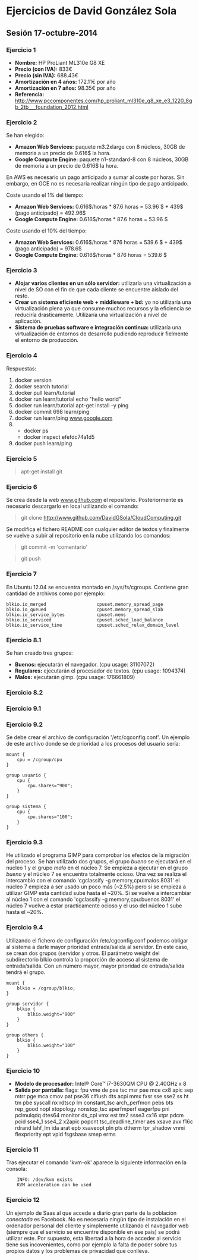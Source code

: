 Ejercicios de David González Sola
=====================================

## Sesión 17-octubre-2014

### Ejercicio 1

- **Nombre:** HP ProLiant ML310e G8 XE
- **Precio (con IVA):** 833€
- **Precio (sin IVA):** 688.43€
- **Amortización en 4 años:** 172.11€ por año
- **Amortización en 7 años:** 98.35€ por año
- **Referencia:** http://www.pccomponentes.com/hp_proliant_ml310e_g8_xe_e3_1220_8gb_2tb___foundation_2012.html

### Ejercicio 2

Se han elegido:
- **Amazon Web Services:** paquete m3.2xlarge con 8 núcleos, 30GB de memoria a un precio de 0.616$ la hora.
- **Google Compute Engine:** paquete n1-standard-8 con 8 núcleos, 30GB de memoria a un precio de 0.616$ la hora.

En AWS es necesario un pago anticipado a sumar al coste por horas. Sin embargo, en GCE no es necesaria realizar ningún tipo de pago anticipado.

Coste usando el 1% del tiempo:
- **Amazon Web Services:** 0.616$/horas * 87.6 horas = 53.96 $ + 439$ (pago anticipado) = 492.96$
- **Google Compute Engine:** 0.616$/horas * 87.6 horas = 53.96 $

Coste usando el 10% del tiempo: 
- **Amazon Web Services:** 0.616$/horas * 876 horas = 539.6 $ + 439$ (pago anticipado) = 978.6$
- **Google Compute Engine:** 0.616$/horas * 876 horas = 539.6 $

### Ejercicio 3

- **Alojar varios clientes en un sólo servidor:** utilizaría una virtualización a nivel de SO con el fin de que cada cliente se encuentre aislado del resto.
- **Crear un sistema eficiente web + middleware + bd:** yo no utilizaría una virtualización plena ya que consume muchos recursos y la eficiencia se reduciría drasticamente. Utilizaría una virtualización a nivel de aplicación.
- **Sistema de pruebas software e integración continua:** utilizaría una virtualización de entornos de desarrollo pudiendo reproducir fielmente el entorno de producción.

### Ejercicio 4

Respuestas:

1. docker version
2. docker search tutorial
3. docker pull learn/tutorial
4. docker run learn/tutorial echo "hello world"
5. docker run learn/tutorial apt-get install -y ping
6. docker commit 698 learn/ping
7. docker run learn/ping www.google.com
8. 
	- docker ps 
	- docker inspect efefdc74a1d5
9. docker push learn/ping

### Ejercicio 5

> apt-get install git

### Ejercicio 6

Se crea desde la web www.github.com el repositorio. Posteriormente es necesario descargarlo en local utilizando el comando:
> git clone http://www.github.com/DavidGSola/CloudComputing.git

Se modifica el fichero README con cualquier editor de textos y finalmente se vuelve a subir al repositorio en la nube utilizando los comandos: 
> git commit -m 'comentario'

> git push

### Ejercicio 7

En Ubuntu 12.04 se encuentra montado en /sys/fs/cgroups. Contiene gran cantidad de archivos como por ejemplo:
```
blkio.io_merged                   cpuset.memory_spread_page
blkio.io_queued                   cpuset.memory_spread_slab
blkio.io_service_bytes            cpuset.mems
blkio.io_serviced                 cpuset.sched_load_balance
blkio.io_service_time             cpuset.sched_relax_domain_level
```
### Ejercicio 8.1

Se han creado tres grupos:
- **Buenos:** ejecutarán el navegador. (cpu usage: 31107072)
- **Regulares:** ejecutarán el procesador de textos. (cpu usage: 1094374)
- **Malos:** ejecutarán gimp. (cpu usage: 176661809)

### Ejercicio 8.2


### Ejercicio 9.1

### Ejercicio 9.2

Se debe crear el archivo de configuración '/etc/cgconfig.conf'. Un ejemplo de este archivo donde se de prioridad a los procesos del usuario sería:

```
mount {
	cpu = /cgroup/cpu
}

group usuario {
	cpu {
		cpu.shares="900";
	}
}

group sistema {
	cpu {
		cpu.shares="100";
	}
}
```
### Ejercicio 9.3

He utilizado el programa GIMP para comprobar los efectos de la migración del proceso.
Se han utilizado dos grupos, el grupo *bueno* se ejecutará en el núcleo 1 y el grupo *malo* en el núcleo 7. Se empieza a ejecutar en el grupo *bueno* y el núcleo 7 se encuentra totalmente ocioso. Una vez se realiza el intercambio con el comando 'cgclassify -g memory,cpu:malos 8031' el núcleo 7 empieza a ser usado un poco más (~2.5%) pero si se empieza a utilizar GIMP esta cantidad sube hasta el ~20%. Si se vuelve a intercambiar al núcleo 1 con el comando 'cgclassify -g memory,cpu:buenos 8031' el núcleo 7 vuelve a estar practicamente ocioso y el uso del núcleo 1 sube hasta el ~20%.

### Ejercicio 9.4

Utilizando el fichero de configuración /etc/cgconfig.conf podemos obligar al sistema a darle mayor prioridad entrada/salida al servidor. En este caso, se crean dos grupos (servidor y otros. El parámetro weight del subdirectorio blkio controla la proporción de acceso al sistema de entrada/salida. Con un número mayor, mayor prioridad de entrada/salida tendrá el grupo.


```
mount {
	blkio = /cgroup/blkio;
}

group servidor {
	blkio {
		blkio.weight="900"
	}
}

group others {
	blkio {
		blkio.weight="100"
	}
}
```
### Ejercicio 10

- **Modelo de procesador:** Intel® Core™ i7-3630QM CPU @ 2.40GHz x 8
- **Salida por pantalla:** flags: fpu vme de pse tsc msr pae mce cx8 apic sep mtrr pge mca cmov pat pse36 clflush dts acpi mmx fxsr sse sse2 ss ht tm pbe syscall nx rdtscp lm constant_tsc arch_perfmon pebs bts rep_good nopl xtopology nonstop_tsc aperfmperf eagerfpu pni pclmulqdq dtes64 monitor ds_cpl vmx est tm2 ssse3 cx16 xtpr pdcm pcid sse4_1 sse4_2 x2apic popcnt tsc_deadline_timer aes xsave avx f16c rdrand lahf_lm ida arat epb xsaveopt pln pts dtherm tpr_shadow vnmi flexpriority ept vpid fsgsbase smep erms

### Ejercicio 11

Tras ejecutar el comando 'kvm-ok' aparece la siguiente información en la consola:
```
	INFO: /dev/kvm exists
	KVM acceleration can be used
```
### Ejercicio 12

Un ejemplo de Saas al que accede a diario gran parte de la población *conectada* es Facebook. No es necesaria ningún tipo de instalación en el ordenador personal del cliente y simplemente utilizando el navegador web (siempre que el servicio se encuentre disponible en ese país) se podrá utilizar este. Por supuesto, esta libertad a la hora de acceder al servicio tiene sus incovenientes, como por ejemplo la falta de poder sobre tus propios datos y los problemas de privacidad que conlleva.
